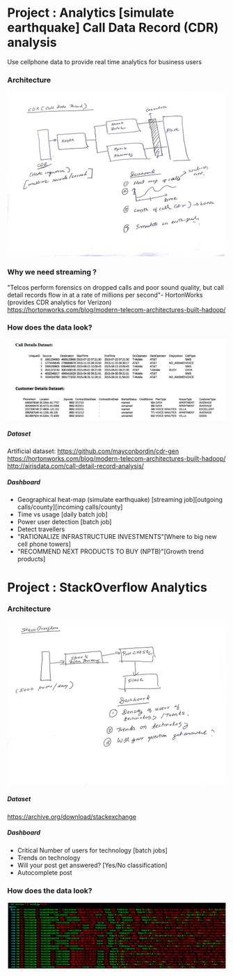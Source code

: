 # Project : Analytics [simulate earthquake] Call Data Record (CDR) analysis

Use cellphone data to provide real time analytics for business users

### Architecture
![data type](https://github.com/myonlinecode1988/insight-project-arnab/blob/master/cdr_flow.jpg)

### Why we need streaming ?
"Telcos perform forensics on dropped calls and poor sound quality, but call detail records flow in at a rate of millions per second"- HortonWorks (provides CDR analytics for Verizon)
https://hortonworks.com/blog/modern-telecom-architectures-built-hadoop/

### How does the data look?
![data type](https://github.com/myonlinecode1988/insight-project-arnab/blob/master/data_look1.png)


##### Dataset
Artificial dataset:
https://github.com/mayconbordin/cdr-gen
https://hortonworks.com/blog/modern-telecom-architectures-built-hadoop/
http://airisdata.com/call-detail-record-analysis/

##### Dashboard
- Geographical heat-map (simulate earthquake) [streaming job][outgoing calls/county][incoming calls/county]
- Time vs usage [daily batch job]
- Power user detection [batch job]
- Detect travellers
- "RATIONALIZE INFRASTRUCTURE INVESTMENTS"[Where to big new cell phone towers]
- "RECOMMEND NEXT PRODUCTS TO BUY (NPTB)"[Growth trend products]

# Project : StackOverflow Analytics
### Architecture
![data type](https://github.com/myonlinecode1988/insight-project-arnab/blob/master/stackoverflow_flow.jpg)

##### Dataset
https://archive.org/download/stackexchange

##### Dashboard
- Critical Number of users for technology [batch jobs]
- Trends on technology
- Will your post get answered? [Yes/No classification]
- Autocomplete post

### How does the data look?
![data type](https://github.com/myonlinecode1988/insight-project-arnab/blob/master/stack.png)

